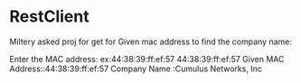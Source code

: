 # RestClient

Miltery asked proj for get for Given mac address to find the company name:

Enter the MAC address: ex:44:38:39:ff:ef:57 
44:38:39:ff:ef:57
Given MAC Address::44:38:39:ff:ef:57 Company Name :Cumulus Networks, Inc
